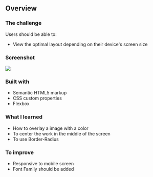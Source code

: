 
## Overview

### The challenge

Users should be able to:

- View the optimal layout depending on their device's screen size

### Screenshot

![](./screenshot.jpg)


### Built with

- Semantic HTML5 markup
- CSS custom properties
- Flexbox

### What I learned

- How to overlay a image with a color
- To center the work in the middle of the screen
- To use Border-Radius

### To improve

- Responsive to mobile screen
- Font Family should be added
